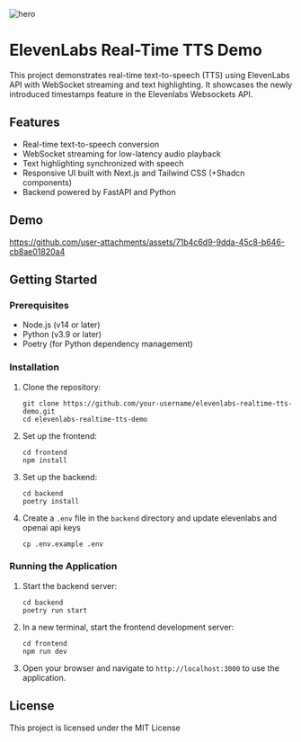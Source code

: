 
![hero](https://github.com/user-attachments/assets/b1b9d5e2-e030-4c3e-a4bc-0a15d76b876c)

# ElevenLabs Real-Time TTS Demo

This project demonstrates real-time text-to-speech (TTS) using ElevenLabs API with WebSocket streaming and text highlighting. It showcases the newly introduced timestamps feature in the Elevenlabs Websockets API.

## Features

- Real-time text-to-speech conversion
- WebSocket streaming for low-latency audio playback
- Text highlighting synchronized with speech
- Responsive UI built with Next.js and Tailwind CSS (+Shadcn components)
- Backend powered by FastAPI and Python

## Demo
https://github.com/user-attachments/assets/71b4c6d9-9dda-45c8-b646-cb8ae01820a4

## Getting Started

### Prerequisites

- Node.js (v14 or later)
- Python (v3.9 or later)
- Poetry (for Python dependency management)

### Installation

1. Clone the repository:

   ```
   git clone https://github.com/your-username/elevenlabs-realtime-tts-demo.git
   cd elevenlabs-realtime-tts-demo
   ```

2. Set up the frontend:

   ```
   cd frontend
   npm install
   ```

3. Set up the backend:

   ```
   cd backend
   poetry install
   ```

4. Create a `.env` file in the `backend` directory and update elevenlabs and openai api keys
   ```
   cp .env.example .env
   ```

### Running the Application

1. Start the backend server:

   ```
   cd backend
   poetry run start
   ```

2. In a new terminal, start the frontend development server:

   ```
   cd frontend
   npm run dev
   ```

3. Open your browser and navigate to `http://localhost:3000` to use the application.

## License

This project is licensed under the MIT License
